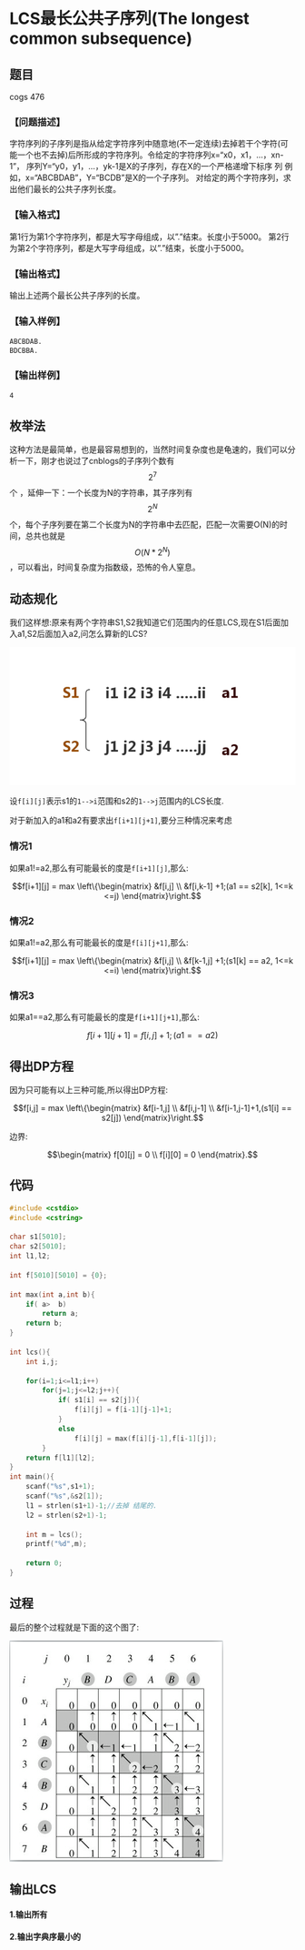 # LCS最长公共子序列(The longest common subsequence)

## 题目

cogs 476

### 【问题描述】

字符序列的子序列是指从给定字符序列中随意地(不一定连续)去掉若干个字符(可能一个也不去掉)后所形成的字符序列。令给定的字符序列x=“x0，x1，…，xn-1”， 序列Y=“y0，y1，…，yk-1是X的子序列，存在X的一个严格递增下标序 列 例如，x=“ABCBDAB”，Y=“BCDB”是X的一个子序列。
对给定的两个字符序列，求出他们最长的公共子序列长度。

### 【输入格式】

第1行为第1个字符序列，都是大写字母组成，以”.”结束。长度小于5000。
第2行为第2个字符序列，都是大写字母组成，以”.”结束，长度小于5000。

### 【输出格式】

输出上述两个最长公共子序列的长度。

### 【输入样例】

```
ABCBDAB.
BDCBBA.
```
### 【输出样例】

```
4
```

##  枚举法

这种方法是最简单，也是最容易想到的，当然时间复杂度也是龟速的，我们可以分析一下，刚才也说过了cnblogs的子序列个数有$$2^7$$个 ，延伸一下：一个长度为N的字符串，其子序列有$$2^N$$个，每个子序列要在第二个长度为N的字符串中去匹配，匹配一次需要O(N)的时间，总共也就是$$O(N*2^N)$$，可以看出，时间复杂度为指数级，恐怖的令人窒息。


## 动态规化

我们这样想:原来有两个字符串S1,S2我知道它们范围内的任意LCS,现在S1后面加入a1,S2后面加入a2,问怎么算新的LCS?

![LCS-1](./LCS-1.png)

设`f[i][j]`表示s1的`1-->i`范围和s2的`1-->j`范围内的LCS长度.

对于新加入的a1和a2有要求出`f[i+1][j+1]`,要分三种情况来考虑

### 情况1

如果a1!=a2,那么有可能最长的度是`f[i+1][j]`,那么:

```math
f[i+1][j] = max
\left\{\begin{matrix}
 &f[i,j] \\ 
 &f[i,k-1] +1;(a1 == s2[k], 1<=k <=j)
\end{matrix}\right.
```

### 情况2

如果a1!=a2,那么有可能最长的度是`f[i][j+1]`,那么:

```math
f[i+1][j] = max
\left\{\begin{matrix}
 &f[i,j] \\ 
 &f[k-1,j] +1;(s1[k] == a2, 1<=k <=i)
\end{matrix}\right.
```

### 情况3

如果a1==a2,那么有可能最长的度是`f[i+1][j+1]`,那么:

```math
f[i+1][j+1] = f[i,j]+1;(a1==a2)
```

## 得出DP方程

因为只可能有以上三种可能,所以得出DP方程:

```math
f[i,j] = max
\left\{\begin{matrix}
 &f[i-1,j] \\ 
 &f[i,j-1] \\ 
 &f[i-1,j-1]+1,(s1[i] == s2[j])
\end{matrix}\right.
```

边界:

```math
\begin{matrix}
f[0][j] = 0 \\
f[i][0] = 0
\end{matrix}.
```

## 代码

```c
#include <cstdio>
#include <cstring>

char s1[5010];
char s2[5010];
int l1,l2;

int f[5010][5010] = {0};

int max(int a,int b){
    if( a>  b)
        return a;
    return b;
}

int lcs(){
    int i,j;

    for(i=1;i<=l1;i++)
        for(j=1;j<=l2;j++){
            if( s1[i] == s2[j]){
                f[i][j] = f[i-1][j-1]+1;
            }
            else 
                f[i][j] = max(f[i][j-1],f[i-1][j]);
        }
    return f[l1][l2];
}
int main(){
    scanf("%s",s1+1);
    scanf("%s",&s2[1]);
    l1 = strlen(s1+1)-1;//去掉 结尾的.
    l2 = strlen(s2+1)-1;

    int m = lcs();
    printf("%d",m);

    return 0;
}
```
## 过程


最后的整个过程就是下面的这个图了:


![lcs](/images/lcs.png)


## 输出LCS

#### 1.输出所有

#### 2.输出字典序最小的
